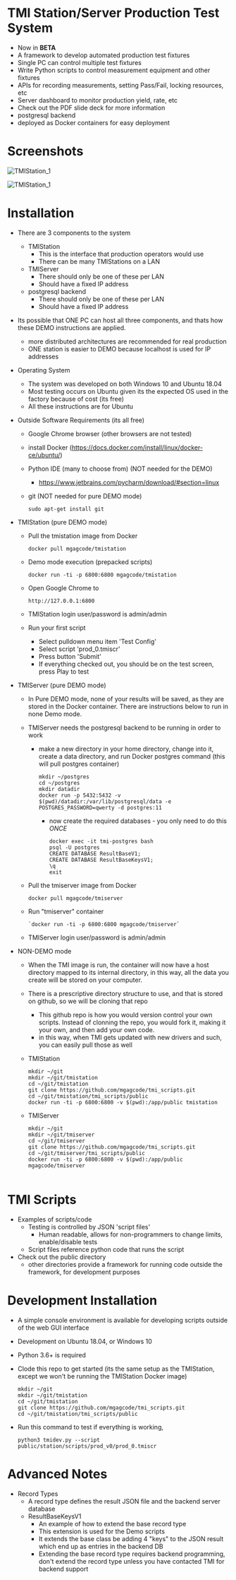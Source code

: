 # TMI Station/Server Production Test System

* Now in **BETA**
* A framework to develop automated production test fixtures
* Single PC can control multiple test fixtures
* Write Python scripts to control measurement equipment and other fixtures
* APIs for recording measurements, setting Pass/Fail, locking resources, etc
* Server dashboard to monitor production yield, rate, etc
* Check out the PDF slide deck for more information
* postgresql backend
* deployed as Docker containers for easy deployment

# Screenshots
![TMIStation_1](app/test_view_4.png)

![TMIStation_1](app/tmiserver_1.png)

# Installation
* There are 3 components to the system
  * TMIStation
    * This is the interface that production operators would use
    * There can be many TMIStations on a LAN
  * TMIServer
    * There should only be one of these per LAN
    * Should have a fixed IP address
  * postgresql backend
    * There should only be one of these per LAN
    * Should have a fixed IP address
* Its possible that ONE PC can host all three components, and thats how these DEMO instructions are applied.
  * more distributed architectures are recommended for real production
  * ONE station is easier to DEMO because localhost is used for IP addresses
* Operating System
  * The system was developed on both Windows 10 and Ubuntu 18.04
  * Most testing occurs on Ubuntu given its the expected OS used in the factory because of cost (its free)
  * All these instructions are for Ubuntu
* Outside Software Requirements (its all free)
  * Google Chrome browser (other browsers are not tested)
  * install Docker (https://docs.docker.com/install/linux/docker-ce/ubuntu/)
  * Python IDE (many to choose from) (NOT needed for the DEMO)
    * https://www.jetbrains.com/pycharm/download/#section=linux
  * git (NOT needed for pure DEMO mode)
  
    `sudo apt-get install git`
* TMIStation (pure DEMO mode)
  * Pull the tmistation image from Docker
  
    `docker pull mgagcode/tmistation`
  * Demo mode execution (prepacked scripts)
  
    `docker run -ti -p 6800:6800 mgagcode/tmistation`

  * Open Google Chrome to
  
        http://127.0.0.1:6800 

  * TMIStation login user/password is admin/admin
  * Run your first script
    * Select pulldown menu item 'Test Config'
    * Select script 'prod_0.tmiscr'
    * Press button 'Submit'
    * If everything checked out, you should be on the test screen, press Play to test
* TMIServer (pure DEMO mode)
  * In Pure DEMO mode, none of your results will be saved, as they are stored in the Docker container.  There are instructions below to run in none Demo mode.
  * TMIServer needs the postgresql backend to be running in order to work
    * make a new directory in your home directory, change into it, create a data directory, and run Docker postgres command (this will pull postgres container)
    
        ```
        mkdir ~/postgres
        cd ~/postgres
        mkdir datadir
        docker run -p 5432:5432 -v $(pwd)/datadir:/var/lib/postgresql/data -e POSTGRES_PASSWORD=qwerty -d postgres:11
        ```
        * now create the required databases - you only need to do this *ONCE*
            ```
            docker exec -it tmi-postgres bash
            psql -U postgres
            CREATE DATABASE ResultBaseV1;
            CREATE DATABASE ResultBaseKeysV1;
            \q
            exit
    
  * Pull the tmiserver image from Docker
  
    `docker pull mgagcode/tmiserver`

  * Run "tmiserver" container
    
        `docker run -ti -p 6800:6800 mgagcode/tmiserver`

  * TMIServer login user/password is admin/admin

* NON-DEMO mode
  * When the TMI image is run, the container will now have a host directory mapped to its internal directory, in this way, all the data you create will be stored on your computer.
  * There is a prescriptive directory structure to use, and that is stored on github, so we will be cloning that repo
    * This github repo is how you would version control your own scripts.  Instead of clonning the repo, you would fork it, making it your own, and then add your own code.
    * in this way, when TMI gets updated with new drivers and such, you can easily pull those as well
  * TMIStation
  
    ```
    mkdir ~/git
    mkdir ~/git/tmistation
    cd ~/git/tmistation
    git clone https://github.com/mgagcode/tmi_scripts.git
    cd ~/git/tmistation/tmi_scripts/public
    docker run -ti -p 6800:6800 -v $(pwd):/app/public tmistation

  * TMIServer
  
    ```
    mkdir ~/git
    mkdir ~/git/tmiserver
    cd ~/git/tmiserver
    git clone https://github.com/mgagcode/tmi_scripts.git
    cd ~/git/tmiserver/tmi_scripts/public
    docker run -ti -p 6800:6800 -v $(pwd):/app/public mgagcode/tmiserver


# TMI Scripts
* Examples of scripts/code
    * Testing is controlled by JSON 'script files'
      * Human readable, allows for non-programmers to change limits, enable/disable tests
    * Script files reference python code that runs the script
* Check out the public directory
    * other directories provide a framework for running code outside the framework, for development purposes

# Development Installation
* A simple console environment is available for developing scripts outside of the web GUI interface
* Development on Ubuntu 18.04, or Windows 10
* Python 3.6+ is required
* Clode this repo to get started (its the same setup as the TMIStation, except we won't be running the TMIStation Docker image)

    ```
    mkdir ~/git
    mkdir ~/git/tmistation
    cd ~/git/tmistation
    git clone https://github.com/mgagcode/tmi_scripts.git
    cd ~/git/tmistation/tmi_scripts/public

* Run this command to test if everything is working,

    `python3 tmidev.py --script public/station/scripts/prod_v0/prod_0.tmiscr`
    
# Advanced Notes
* Record Types
    * A record type defines the result JSON file and the backend server database
    * ResultBaseKeysV1
        * An example of how to extend the base record type
        * This extension is used for the Demo scripts
        * It extends the base class be adding 4 "keys" to the JSON result which end up as entries in the backend DB
        * Extending the base record type requires backend programming, don't extend the record type unless you have contacted TMI for backend support
